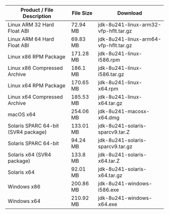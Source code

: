 Product / File Description|File Size|Download
-|-|-
Linux ARM 32 Hard Float ABI|	72.94 MB|	jdk-8u241-linux-arm32-vfp-hflt.tar.gz|
Linux ARM 64 Hard Float ABI|	69.83 MB|	jdk-8u241-linux-arm64-vfp-hflt.tar.gz|
Linux x86 RPM Package|	171.28 MB|	jdk-8u241-linux-i586.rpm|
Linux x86 Compressed Archive|	186.1 MB|	jdk-8u241-linux-i586.tar.gz|
Linux x64 RPM Package|	170.65 MB|	jdk-8u241-linux-x64.rpm|
Linux x64 Compressed Archive|	185.53 MB|	jdk-8u241-linux-x64.tar.gz|
macOS x64|	254.06 MB|	jdk-8u241-macosx-x64.dmg|
Solaris SPARC 64-bit (SVR4 package)|	133.01 MB|	jdk-8u241-solaris-sparcv9.tar.Z|
Solaris SPARC 64-bit|	94.24 MB|	jdk-8u241-solaris-sparcv9.tar.gz|
Solaris x64 (SVR4 package)|	133.8 MB|	jdk-8u241-solaris-x64.tar.Z|
Solaris x64|	92.01 MB|	jdk-8u241-solaris-x64.tar.gz|
Windows x86|	200.86 MB|	jdk-8u241-windows-i586.exe|
Windows x64|	210.92 MB|	jdk-8u241-windows-x64.exe|
